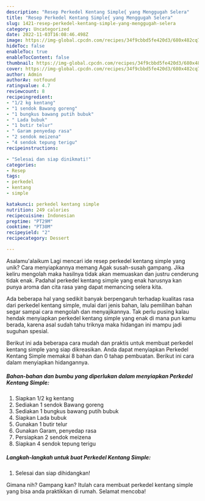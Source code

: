 ```yaml
---
description: "Resep Perkedel Kentang Simple{ yang Menggugah Selera"
title: "Resep Perkedel Kentang Simple{ yang Menggugah Selera"
slug: 1421-resep-perkedel-kentang-simple-yang-menggugah-selera
category: Uncategorized
date: 2022-11-03T16:08:46.498Z
image: https://img-global.cpcdn.com/recipes/34f9cbbd5fe420d3/680x482cq70/perkedel-kentang-simple-foto-resep-utama.jpg
hideToc: false
enableToc: true
enableTocContent: false
thumbnail: https://img-global.cpcdn.com/recipes/34f9cbbd5fe420d3/680x482cq70/perkedel-kentang-simple-foto-resep-utama.jpg
cover: https://img-global.cpcdn.com/recipes/34f9cbbd5fe420d3/680x482cq70/perkedel-kentang-simple-foto-resep-utama.jpg
author: Admin
authorAv: notfound
ratingvalue: 4.7
reviewcount: 8
recipeingredient:
- "1/2 kg kentang"
- "1 sendok Bawang goreng"
- "1 bungkus bawang putih bubuk"
- " Lada bubuk"
- "1 butir telur"
- " Garam penyedap rasa"
- "2 sendok meizena"
- "4 sendok tepung terigu"
recipeinstructions:

- "Selesai dan siap dinikmati!"
categories:
- Resep
tags:
- perkedel
- kentang
- simple

katakunci: perkedel kentang simple 
nutrition: 249 calories
recipecuisine: Indonesian
preptime: "PT29M"
cooktime: "PT30M"
recipeyield: "2"
recipecategory: Dessert

---
```



Asalamu'alaikum Lagi mencari ide resep perkedel kentang simple yang unik? Cara menyiapkannya memang Agak susah-susah gampang. Jika keliru mengolah maka hasilnya tidak akan memuaskan dan justru cenderung tidak enak. Padahal perkedel kentang simple yang enak harusnya kan punya aroma dan cita rasa yang dapat memancing selera kita.




Ada beberapa hal yang sedikit banyak berpengaruh terhadap kualitas rasa dari perkedel kentang simple, mulai dari jenis bahan, lalu pemilihan bahan segar sampai cara mengolah dan menyajikannya. Tak perlu pusing kalau hendak menyiapkan perkedel kentang simple yang enak di mana pun kamu berada, karena asal sudah tahu triknya maka hidangan ini mampu jadi suguhan spesial.


Berikut ini ada beberapa cara mudah dan praktis untuk membuat perkedel kentang simple yang siap dikreasikan. Anda dapat menyiapkan Perkedel Kentang Simple memakai 8 bahan dan 0 tahap pembuatan. Berikut ini cara dalam menyiapkan hidangannya.

<!--inarticleads1-->

##### Bahan-bahan dan bumbu yang diperlukan dalam menyiapkan Perkedel Kentang Simple:

1. Siapkan 1/2 kg kentang
1. Sediakan 1 sendok Bawang goreng
1. Sediakan 1 bungkus bawang putih bubuk
1. Siapkan  Lada bubuk
1. Gunakan 1 butir telur
1. Gunakan  Garam, penyedap rasa
1. Persiapkan 2 sendok meizena
1. Siapkan 4 sendok tepung terigu




<!--inarticleads2-->

##### Langkah-langkah untuk buat Perkedel Kentang Simple:


1. Selesai dan siap dihidangkan!



Gimana nih? Gampang kan? Itulah cara membuat perkedel kentang simple yang bisa anda praktikkan di rumah. Selamat mencoba!
